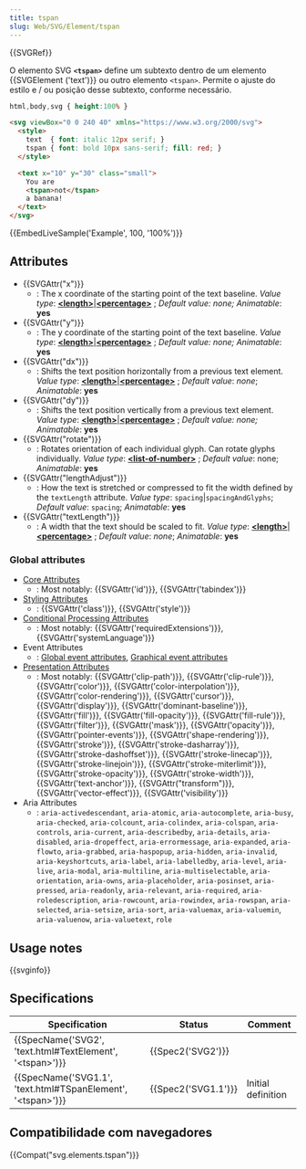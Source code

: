 ```yaml
---
title: tspan
slug: Web/SVG/Element/tspan
---
```


{{SVGRef}}

O elemento SVG **`<tspan>`** define um subtexto dentro de um elemento {{SVGElement ('text')}} ou outro elemento `<tspan>`. Permite o ajuste do estilo e / ou posição desse subtexto, conforme necessário.

```css hidden
html,body,svg { height:100% }
```

```html
<svg viewBox="0 0 240 40" xmlns="https://www.w3.org/2000/svg">
  <style>
    text  { font: italic 12px serif; }
    tspan { font: bold 10px sans-serif; fill: red; }
  </style>

  <text x="10" y="30" class="small">
    You are
    <tspan>not</tspan>
    a banana!
  </text>
</svg>
```

{{EmbedLiveSample('Example', 100, '100%')}}

## Attributes

- {{SVGAttr("x")}}
  - : The x coordinate of the starting point of the text baseline.
    _Value type_: [**\<length>**](/docs/Web/SVG/Content_type#Length)|[**\<percentage>**](/docs/Web/SVG/Content_type#Percentage) ; _Default value: none; Animatable_: **yes**
- {{SVGAttr("y")}}
  - : The y coordinate of the starting point of the text baseline.
    _Value type_: [**\<length>**](/docs/Web/SVG/Content_type#Length)|[**\<percentage>**](/docs/Web/SVG/Content_type#Percentage) ; _Default value: none; Animatable_: **yes**
- {{SVGAttr("dx")}}
  - : Shifts the text position horizontally from a previous text element.
    _Value type_: [**\<length>**](/docs/Web/SVG/Content_type#Length)|[**\<percentage>**](/docs/Web/SVG/Content_type#Percentage) ; _Default value_: _none_; _Animatable_: **yes**
- {{SVGAttr("dy")}}
  - : Shifts the text position vertically from a previous text element.
    _Value type_: [**\<length>**](/docs/Web/SVG/Content_type#Length)|[**\<percentage>**](/docs/Web/SVG/Content_type#Percentage) ; _Default value: none; Animatable_: **yes**
- {{SVGAttr("rotate")}}
  - : Rotates orientation of each individual glyph. Can rotate glyphs individually.
    _Value type_: [**\<list-of-number>**](/docs/Web/SVG/Content_type#List-of-Ts) ; _Default value_: none; _Animatable_: **yes**
- {{SVGAttr("lengthAdjust")}}
  - : How the text is stretched or compressed to fit the width defined by the `textLength` attribute.
    _Value type_: `spacing`|`spacingAndGlyphs`; _Default value_: `spacing`; _Animatable_: **yes**
- {{SVGAttr("textLength")}}
  - : A width that the text should be scaled to fit.
    _Value type_: [**\<length>**](/docs/Web/SVG/Content_type#Length)|[**\<percentage>**](/docs/Web/SVG/Content_type#Percentage) ; _Default value_: _none_; _Animatable_: **yes**

### Global attributes

- [Core Attributes](/docs/Web/SVG/Attribute/Core)
  - : Most notably: {{SVGAttr('id')}}, {{SVGAttr('tabindex')}}
- [Styling Attributes](/docs/Web/SVG/Attribute/Styling)
  - : {{SVGAttr('class')}}, {{SVGAttr('style')}}
- [Conditional Processing Attributes](/docs/Web/SVG/Attribute/Conditional_Processing)
  - : Most notably: {{SVGAttr('requiredExtensions')}}, {{SVGAttr('systemLanguage')}}
- Event Attributes
  - : [Global event attributes](/docs/Web/SVG/Attribute/Events#Global_Event_Attributes), [Graphical event attributes](/docs/Web/SVG/Attribute/Events#Graphical_Event_Attributes)
- [Presentation Attributes](/docs/Web/SVG/Attribute/Presentation)
  - : Most notably: {{SVGAttr('clip-path')}}, {{SVGAttr('clip-rule')}}, {{SVGAttr('color')}}, {{SVGAttr('color-interpolation')}}, {{SVGAttr('color-rendering')}}, {{SVGAttr('cursor')}}, {{SVGAttr('display')}}, {{SVGAttr('dominant-baseline')}}, {{SVGAttr('fill')}}, {{SVGAttr('fill-opacity')}}, {{SVGAttr('fill-rule')}}, {{SVGAttr('filter')}}, {{SVGAttr('mask')}}, {{SVGAttr('opacity')}}, {{SVGAttr('pointer-events')}}, {{SVGAttr('shape-rendering')}}, {{SVGAttr('stroke')}}, {{SVGAttr('stroke-dasharray')}}, {{SVGAttr('stroke-dashoffset')}}, {{SVGAttr('stroke-linecap')}}, {{SVGAttr('stroke-linejoin')}}, {{SVGAttr('stroke-miterlimit')}}, {{SVGAttr('stroke-opacity')}}, {{SVGAttr('stroke-width')}}, {{SVGAttr('text-anchor')}}, {{SVGAttr("transform")}}, {{SVGAttr('vector-effect')}}, {{SVGAttr('visibility')}}
- Aria Attributes
  - : `aria-activedescendant`, `aria-atomic`, `aria-autocomplete`, `aria-busy`, `aria-checked`, `aria-colcount`, `aria-colindex`, `aria-colspan`, `aria-controls`, `aria-current`, `aria-describedby`, `aria-details`, `aria-disabled`, `aria-dropeffect`, `aria-errormessage`, `aria-expanded`, `aria-flowto`, `aria-grabbed`, `aria-haspopup`, `aria-hidden`, `aria-invalid`, `aria-keyshortcuts`, `aria-label`, `aria-labelledby`, `aria-level`, `aria-live`, `aria-modal`, `aria-multiline`, `aria-multiselectable`, `aria-orientation`, `aria-owns`, `aria-placeholder`, `aria-posinset`, `aria-pressed`, `aria-readonly`, `aria-relevant`, `aria-required`, `aria-roledescription`, `aria-rowcount`, `aria-rowindex`, `aria-rowspan`, `aria-selected`, `aria-setsize`, `aria-sort`, `aria-valuemax`, `aria-valuemin`, `aria-valuenow`, `aria-valuetext`, `role`

## Usage notes

{{svginfo}}

## Specifications

| Specification                                                                            | Status                   | Comment            |
| ---------------------------------------------------------------------------------------- | ------------------------ | ------------------ |
| {{SpecName('SVG2', 'text.html#TextElement', '&lt;tspan&gt;')}}     | {{Spec2('SVG2')}} |                    |
| {{SpecName('SVG1.1', 'text.html#TSpanElement', '&lt;tspan&gt;')}} | {{Spec2('SVG1.1')}} | Initial definition |

## Compatibilidade com navegadores

{{Compat("svg.elements.tspan")}}
